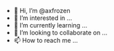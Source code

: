 - 👋 Hi, I’m @axfrozen
- 👀 I’m interested in ...
- 🌱 I’m currently learning ...
- 💞️ I’m looking to collaborate on ...
- 📫 How to reach me ...

<!---
axfrozen/axfrozen is a ✨ special ✨ repository because its `README.md` (this file) appears on your GitHub profile.
You can click the Preview link to take a look at your changes.
--->
